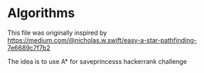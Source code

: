 # Algorithms
This file was originally inspired by https://medium.com/@nicholas.w.swift/easy-a-star-pathfinding-7e6689c7f7b2

The idea is to use A* for saveprincesss hackerrank challenge
